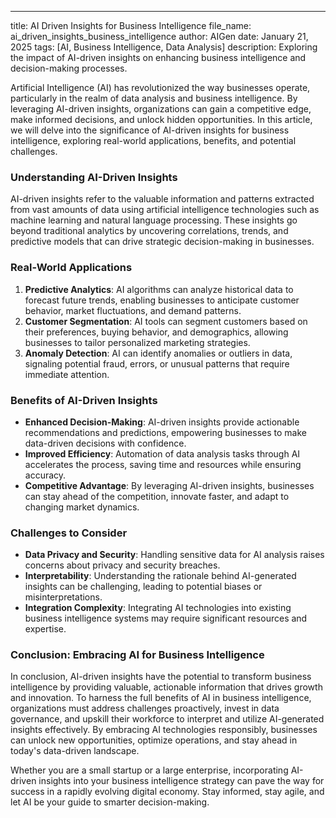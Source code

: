 ---
title: AI Driven Insights for Business Intelligence
file_name: ai_driven_insights_business_intelligence
author: AIGen
date: January 21, 2025
tags: [AI, Business Intelligence, Data Analysis]
description: Exploring the impact of AI-driven insights on enhancing business intelligence and decision-making processes.

Artificial Intelligence (AI) has revolutionized the way businesses operate, particularly in the realm of data analysis and business intelligence. By leveraging AI-driven insights, organizations can gain a competitive edge, make informed decisions, and unlock hidden opportunities. In this article, we will delve into the significance of AI-driven insights for business intelligence, exploring real-world applications, benefits, and potential challenges.

### Understanding AI-Driven Insights

AI-driven insights refer to the valuable information and patterns extracted from vast amounts of data using artificial intelligence technologies such as machine learning and natural language processing. These insights go beyond traditional analytics by uncovering correlations, trends, and predictive models that can drive strategic decision-making in businesses.

### Real-World Applications

1. **Predictive Analytics**: AI algorithms can analyze historical data to forecast future trends, enabling businesses to anticipate customer behavior, market fluctuations, and demand patterns.
2. **Customer Segmentation**: AI tools can segment customers based on their preferences, buying behavior, and demographics, allowing businesses to tailor personalized marketing strategies.
3. **Anomaly Detection**: AI can identify anomalies or outliers in data, signaling potential fraud, errors, or unusual patterns that require immediate attention.

### Benefits of AI-Driven Insights

- **Enhanced Decision-Making**: AI-driven insights provide actionable recommendations and predictions, empowering businesses to make data-driven decisions with confidence.
- **Improved Efficiency**: Automation of data analysis tasks through AI accelerates the process, saving time and resources while ensuring accuracy.
- **Competitive Advantage**: By leveraging AI-driven insights, businesses can stay ahead of the competition, innovate faster, and adapt to changing market dynamics.

### Challenges to Consider

- **Data Privacy and Security**: Handling sensitive data for AI analysis raises concerns about privacy and security breaches.
- **Interpretability**: Understanding the rationale behind AI-generated insights can be challenging, leading to potential biases or misinterpretations.
- **Integration Complexity**: Integrating AI technologies into existing business intelligence systems may require significant resources and expertise.

### Conclusion: Embracing AI for Business Intelligence

In conclusion, AI-driven insights have the potential to transform business intelligence by providing valuable, actionable information that drives growth and innovation. To harness the full benefits of AI in business intelligence, organizations must address challenges proactively, invest in data governance, and upskill their workforce to interpret and utilize AI-generated insights effectively. By embracing AI technologies responsibly, businesses can unlock new opportunities, optimize operations, and stay ahead in today's data-driven landscape.

Whether you are a small startup or a large enterprise, incorporating AI-driven insights into your business intelligence strategy can pave the way for success in a rapidly evolving digital economy. Stay informed, stay agile, and let AI be your guide to smarter decision-making.